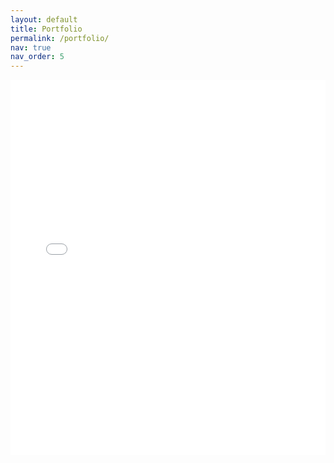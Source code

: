 ```yaml
---
layout: default
title: Portfolio
permalink: /portfolio/
nav: true
nav_order: 5
---
```


<embed src="/assets/pdf/Portfolio_AnhTungHo.pdf" type="application/pdf" width="100%" height="600px" />

